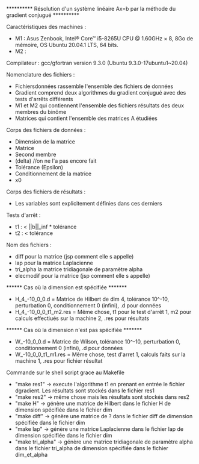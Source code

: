 ********** Résolution d'un système linéaire Ax=b par la méthode du gradient conjugué **********


Caractéristiques des machines :
  - M1 : Asus Zenbook, Intel® Core™ i5-8265U CPU @ 1.60GHz × 8, 8Go de mémoire, OS Ubuntu 20.04.1 LTS, 64 bits. 
  - M2 : 
  
  
Compilateur :
  gcc/gfortran version 9.3.0 (Ubuntu 9.3.0-17ubuntu1~20.04)


Nomenclature des fichiers :
  - Fichiersdonnées rassemble l'ensemble des fichiers de données
  - Gradient comprend deux algorithmes du gradient conjugué avec des tests d'arrêts différents
  - M1 et M2 qui contiennent l'ensemble des fichiers résultats des deux membres du binôme
  - Matrices qui contient l'ensemble des matrices A étudiées

 
Corps des fichiers de données :
  - Dimension de la matrice
  - Matrice
  - Second membre
  - (delta) //on ne l'a pas encore fait
  - Tolérance (Epsilon)
  - Conditionnement de la matrice
  - x0


Corps des fichiers de résultats :
  - Les variables sont explicitement définies dans ces derniers
  
  
Tests d'arrêt :
  -  t1 : < ||b||_inf * tolérance
  -  t2 : < tolérance


Nom des fichiers :
  - diff pour la matrice (jsp comment elle s appelle)
  - lap pour la matrice Laplacienne
  - tri_alpha la matrice tridiagonale de paramètre alpha
  - elecmodif pour la matrice (jsp comment elle s appelle)
  
****** Cas où la dimension est spécifiée *******
  - H_4_-10_0_0.d = Matrice de Hilbert de dim 4, tolérance 10^-10, perturbation 0, conditionnement 0 (infini), .d pour données
  - H_4_-10_0_0_t1_m2.res = Même chose, t1 pour le test d'arrêt 1, m2 pour calculs effectiués sur la machine 2, .res pour résultats

****** Cas où la dimension n'est pas spécifiée *******
  - W_-10_0_0.d = Matrice de Wilson, tolérance 10^-10, perturbation 0, conditionnement 0 (infini), .d pour données
  - W_-10_0_0_t1_m1.res = Même chose, test d'arret 1, calculs faits sur la machine 1, .res pour fichier résultat
  
  
Commande sur le shell script grace au Makefile
  - "make res1" -> execute l'algorithme t1 en prenant en entrée le fichier dgradient. Les résultats sont stockés dans le fichier res1
  - "make res2" -> même chose mais les résultats sont stockés dans res2
  - "make H" -> génère une matrice de Hilbert dans le fichier H de dimension spécifiée dans le fichier dim
  - "make diff" -> génère une matrice de ? dans le fichier diff de dimension spécifiée dans le fichier dim
  - "make lap" -> génère une matrice Laplacienne dans le fichier lap de dimension spécifiée dans le fichier dim
  - "make tri_alpha" -> génère une matrice tridiagonale de paramètre alpha dans le fichier tri_alpha de dimension spécifiée dans le fichier dim_et_alpha
